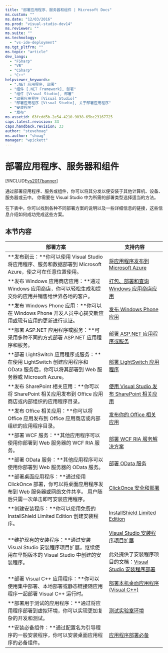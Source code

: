 ```yaml
---
title: "部署应用程序、服务器和组件 | Microsoft Docs"
ms.custom: ""
ms.date: "12/03/2016"
ms.prod: "visual-studio-dev14"
ms.reviewer: ""
ms.suite: ""
ms.technology: 
  - "vs-ide-deployment"
ms.tgt_pltfrm: ""
ms.topic: "article"
dev_langs: 
  - "FSharp"
  - "VB"
  - "CSharp"
  - "C++"
helpviewer_keywords: 
  - ".NET 应用程序, 部署"
  - "组件 [.NET Framework], 部署"
  - "组件 [Visual Studio], 部署"
  - "部署应用程序 [Visual Studio]"
  - "部署应用程序 [Visual Studio], 关于部署应用程序"
  - "安装程序"
  - "发布"
ms.assetid: 63fcdd5b-2e54-4210-9038-65bc23167725
caps.latest.revision: 33
caps.handback.revision: 33
author: "stevehoag"
ms.author: "shoag"
manager: "wpickett"
---
```

# 部署应用程序、服务器和组件
[!INCLUDE[vs2017banner](../code-quality/includes/vs2017banner.md)]

通过部署应用程序、服务或组件，你可以将其分发以便安装于其他计算机、设备、服务器或云中。  你需要在 Visual Studio 中为所需的部署类型选择适当的方法。  
  
 在下表中，你可以找到各种不同部署方案的说明以及一些详细信息的链接，这些信息介绍如何成功完成这些方案。  
  
## 本节内容  
  
|部署方案|支持内容|  
|----------|----------|  
|**发布到云：**你可以使用 Visual Studio 将应用程序、服务和数据部署到 Microsoft Azure，使之可在任意位置使用。|[将应用程序发布到 Microsoft Azure](http://msdn.microsoft.com/library/windowsazure/ee460772.aspx)|  
|**发布 Windows 应用商店应用：**通过 Windows 应用商店，你可以轻松生成和提交你的应用并销售给世界各地的客户。|[打包、部署和查询 Windows 应用商店应用](http://msdn.microsoft.com/library/hh446593\(v=vs.85\).aspx)|  
|**发布 Windows Phone 应用：**你可以在 Windows Phone 开发人员中心提交新应用或现有应用的更新进行认证。|[发布 Windows Phone 应用](http://dev.windowsphone.com/publish)|  
|**部署 ASP.NET 应用程序或服务：**可采用多种不同的方式部署 ASP.NET 应用程序和服务。|[部署 ASP.NET 应用程序或服务](http://www.asp.net/aspnet/overview/deployment)|  
|**部署 LightSwitch 应用程序或服务：**在使用 LightSwitch 创建应用程序和 OData 服务后，你可以将其部署到 Web 服务器或 Microsoft Azure。|[部署 LightSwitch 应用程序](../Topic/Deploying%20LightSwitch%20Applications.md)|  
|**发布 SharePoint 相关应用：**你可以将 SharePoint 相关应用发布到 Office 应用商店或内部组织的应用程序目录。|[使用 Visual Studio 发布 SharePoint 相关应用](http://msdn.microsoft.com/library/office/jj220044\(v=office.15\).aspx)|  
|**发布 Office 相关应用：**你可以将 Office 应用发布到 Office 应用商店或内部组织的应用程序目录。|[发布你的 Office 相关应用](http://msdn.microsoft.com/library/office/fp123515.aspx)|  
|**部署 WCF 服务：**其他应用程序可以使用你部署到 Web 服务器的 WCF RIA 服务。|[部署 WCF RIA 服务解决方案](http://msdn.microsoft.com/library/ff426912\(v=vs.91\).aspx)|  
|**部署 OData 服务：**其他应用程序可以使用你部署到 Web 服务器的 OData 服务。|[部署 OData 服务](http://msdn.microsoft.com/library/hh973447.aspx)|  
|**部署桌面应用程序：**通过使用 ClickOnce 部署，你可以将桌面应用程序发布到 Web 服务器或网络文件共享。  用户随后只需一次单击即可安装应用程序。|[ClickOnce 安全和部署](../deployment/clickonce-security-and-deployment.md)|  
|**创建安装程序：**你可以使用免费的 InstallShield Limited Edition 创建安装程序。|[InstallShield Limited Edition](../deployment/installshield-limited-edition.md)|  
|**维护现有的安装程序：**通过安装 Visual Studio 安装程序项目扩展，继续使用在早期版本的 Visual Studio 中创建的安装程序。|[Visual Studio 安装程序项目扩展](http://blogs.msdn.com/b/visualstudio/archive/2014/04/17/visual-studio-installer-projects-extension.aspx)<br /><br /> 此处提供了安装程序项目的文档：[Visual Studio 安装程序部署](http://msdn.microsoft.com/library/2kt85ked\(v=vs.100\).aspx)|  
|**部署 Visual C\+\+ 应用程序：**你可以使用集中部署、本地部署或静态链接随应用程序一起部署 Visual C\+\+ 运行时。|[部署本机桌面应用程序 \(Visual C\+\+\)](http://msdn.microsoft.com/library/zebw5zk9.aspx)|  
|**部署用于测试的应用程序：**通过将应用程序部署到虚拟环境，你可以实现更加复杂的开发和测试。|[测试实验室环境](/devops-test-docs/test/test-on-a-lab-environment)|  
|**安装必备组件：**通过配置名为引导程序的一般安装程序，你可以安装桌面应用程序的必备组件。|[应用程序部署必备](../deployment/application-deployment-prerequisites.md)|
